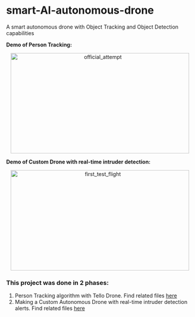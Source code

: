 # smart-AI-autonomous-drone

A smart autonomous drone with Object Tracking and Object Detection capabilities

**Demo of Person Tracking:**

<p align="center"><img src="tello/images/README/official_attempt.gif" alt="official_attempt" width="480" height="270"/></p>

**Demo of Custom Drone with real-time intruder detection:**

<p align="center"><img src="custom_drone/images/README/first_test_flight.gif" alt="first_test_flight" width="480" height="270"/></p>

### This project was done in 2 phases:

1. Person Tracking algorithm with Tello Drone. Find related files [here](https://github.com/Prabhdeep1999/smart-AI-autonomous-drone/tello/)
2. Making a Custom Autonomous Drone with real-time intruder detection alerts. Find related files [here](https://github.com/Prabhdeep1999/smart-AI-autonomous-drone/custom_drone/)
